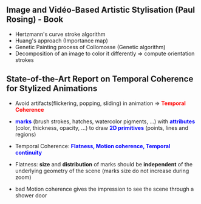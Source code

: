 
## Image and Vidéo-Based Artistic Stylisation (Paul Rosing) - Book

* Hertzmann's curve stroke algorithm
* Huang's approach (Importance map)
* Genetic Painting process of Collomosse (Genetic algorithm)
* Decomposition of an image to color it differently => compute orientation strokes

## State-of-the-Art Report on Temporal Coherence for Stylized Animations

* Avoid artifacts(flickering, popping, sliding) in animation => <span style="color:red;font-weight:bold;">Temporal Coherence</span>
* <span style="font-weight:bold;color:blue;">marks</span> (brush strokes, hatches, watercolor pigments, ...) with <span style="color:blue;font-weight:bold;">attributes</span> (color, thickness,
opacity, ...) to draw <span style="color:blue;font-weight:bold;">2D primitives</span> (points, lines and regions)
* Temporal Coherence: <span style="color:blue;font-weight:bold;">Flatness, Motion coherence, Temporal continuity</span>

* Flatness: <span style="font-weight:bold;">size</span> and <span style="font-weight:bold;">distribution</span> of marks should be <span style="font-weight:bold;">independent</span> of the
underlying geometry of the scene (marks size do not increase during zoom)
* bad Motion coherence gives the impression to see the scene through a shower door
